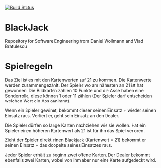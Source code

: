 [![Build Status](https://travis-ci.org/WollmannDaniel/BlackJack.svg?branch=master)](https://travis-ci.org/WollmannDaniel/BlackJack)

# BlackJack
Repository for Software Engineering from Daniel Wollmann and Vlad Bratulescu

# Spielregeln
Das Ziel ist es mit den Kartenwerten auf 21 zu kommen. Die Kartenwerte werden zusammengezählt. Der Spieler wo am nähesten an 21 ist hat gewonnen. Die Bildkarten zählen 10 Punkte und die Asse haben eine Sonderrolle, diese können 1 oder 11 zählen (Der Spieler darf entscheiden welchen Wert ein Ass annimmt).

Wenn ein Spieler gewinnt, bekommt dieser seinen Einsatz + wieder seinen Einsatz raus. Verliert er, geht sein Einsatz an den Dealer.

Die Spieler dürfen so lange Karten nachziehen wie sie wollen. Hat ein Spieler einen höheren Kartenwert als 21 ist für ihn das Spiel verloren.

Zieht der Spieler direkt einen Blackjack (Kartenwert = 21) bekommt er seinen Einsatz + das doppelte seines Einsatzes raus.

Jeder Spieler erhält zu beginn zwei offene Karten. Der Dealer bekommt ebenfalls zwei Karten, wobei von ihm aber nur eine Karte aufgedeckt wird.
